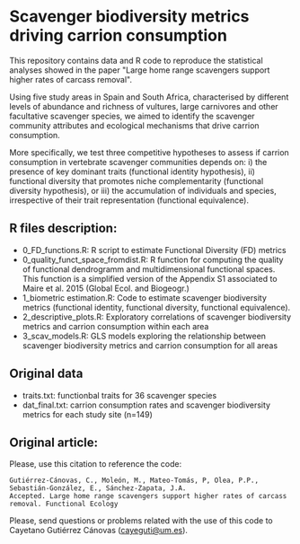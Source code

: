# Scavenger biodiversity metrics driving carrion consumption
This repository contains data and R code to reproduce the statistical analyses showed in the paper "Large home range scavengers support higher rates of carcass removal". 

Using five study areas in Spain and South Africa, characterised by different levels of abundance and richness of vultures, large carnivores and other facultative scavenger species, we aimed to identify the scavenger community attributes and ecological mechanisms that drive carrion consumption.

More specifically, we test three competitive hypotheses to assess if carrion consumption in vertebrate scavenger communities depends on: i) the presence of key dominant traits (functional identity hypothesis), ii) functional diversity that promotes niche complementarity (functional diversity hypothesis), or iii) the accumulation of individuals and species, irrespective of their trait representation (functional equivalence).

## R files description:

* 0_FD_functions.R: R script to estimate Functional Diversity (FD) metrics
* 0_quality_funct_space_fromdist.R: R function for computing the quality of functional dendrogramm and multidimensional functional spaces. This function is a simplified version of the Appendix S1 associated to Maire et al. 2015 (Global Ecol. and Biogeogr.)
* 1_biometric estimation.R: Code to estimate scavenger biodiversity metrics (functional identity, functional diversity, functional equivalence).
* 2_descriptive_plots.R: Exploratory correlations of scavenger biodiversity metrics and carrion consumption within each area
* 3_scav_models.R: GLS models exploring the relationship between scavenger biodiversity metrics and carrion consumption for all areas

## Original data
* traits.txt: functionbal traits for 36 scavenger species
* dat_final.txt: carrion consumption rates and scavenger biodiversity metrics for each study site (n=149)


## Original article:

Please, use this citation to reference the code:

```
Gutiérrez-Cánovas, C., Moleón, M., Mateo-Tomás, P, Olea, P.P., Sebastián-González, E., Sánchez-Zapata, J.A. 
Accepted. Large home range scavengers support higher rates of carcass removal. Functional Ecology
```

Please, send questions or problems related with the use of this code to Cayetano Gutiérrez Cánovas (cayeguti@um.es).
